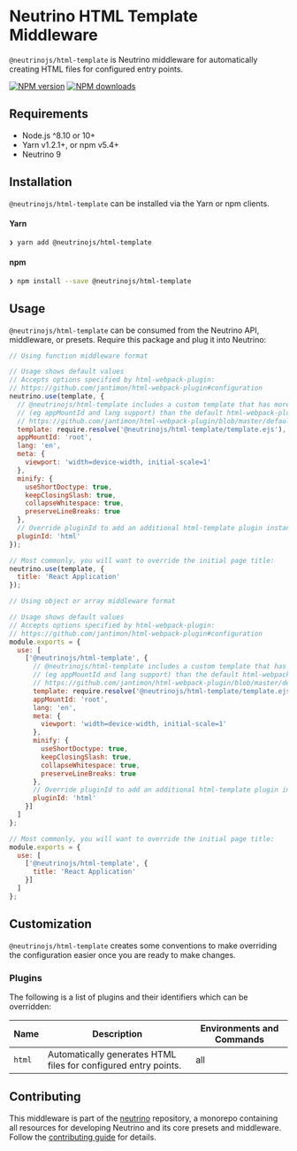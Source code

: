 # Neutrino HTML Template Middleware

`@neutrinojs/html-template` is Neutrino middleware for automatically creating HTML files for configured
entry points.

[![NPM version][npm-image]][npm-url]
[![NPM downloads][npm-downloads]][npm-url]

## Requirements

- Node.js ^8.10 or 10+
- Yarn v1.2.1+, or npm v5.4+
- Neutrino 9

## Installation

`@neutrinojs/html-template` can be installed via the Yarn or npm clients.

#### Yarn

```bash
❯ yarn add @neutrinojs/html-template
```

#### npm

```bash
❯ npm install --save @neutrinojs/html-template
```

## Usage

`@neutrinojs/html-template` can be consumed from the Neutrino API, middleware, or presets. Require this package
and plug it into Neutrino:

```js
// Using function middleware format

// Usage shows default values
// Accepts options specified by html-webpack-plugin:
// https://github.com/jantimon/html-webpack-plugin#configuration
neutrino.use(template, {
  // @neutrinojs/html-template includes a custom template that has more features
  // (eg appMountId and lang support) than the default html-webpack-plugin template:
  // https://github.com/jantimon/html-webpack-plugin/blob/master/default_index.ejs
  template: require.resolve('@neutrinojs/html-template/template.ejs'),
  appMountId: 'root',
  lang: 'en',
  meta: {
    viewport: 'width=device-width, initial-scale=1'
  },
  minify: {
    useShortDoctype: true,
    keepClosingSlash: true,
    collapseWhitespace: true,
    preserveLineBreaks: true
  },
  // Override pluginId to add an additional html-template plugin instance
  pluginId: 'html'
});

// Most commonly, you will want to override the initial page title:
neutrino.use(template, {
  title: 'React Application'
});
```

```js
// Using object or array middleware format

// Usage shows default values
// Accepts options specified by html-webpack-plugin:
// https://github.com/jantimon/html-webpack-plugin#configuration
module.exports = {
  use: [
    ['@neutrinojs/html-template', {
      // @neutrinojs/html-template includes a custom template that has more features
      // (eg appMountId and lang support) than the default html-webpack-plugin template:
      // https://github.com/jantimon/html-webpack-plugin/blob/master/default_index.ejs
      template: require.resolve('@neutrinojs/html-template/template.ejs'),
      appMountId: 'root',
      lang: 'en',
      meta: {
        viewport: 'width=device-width, initial-scale=1'
      },
      minify: {
        useShortDoctype: true,
        keepClosingSlash: true,
        collapseWhitespace: true,
        preserveLineBreaks: true
      },
      // Override pluginId to add an additional html-template plugin instance
      pluginId: 'html'
    }]
  ]
};

// Most commonly, you will want to override the initial page title:
module.exports = {
  use: [
    ['@neutrinojs/html-template', {
      title: 'React Application'
    }]
  ]
};
```

## Customization

`@neutrinojs/html-template` creates some conventions to make overriding the configuration easier once you are ready to
make changes.

### Plugins

The following is a list of plugins and their identifiers which can be overridden:

| Name | Description | Environments and Commands |
| --- | --- | --- |
| `html` | Automatically generates HTML files for configured entry points. | all |

## Contributing

This middleware is part of the [neutrino](https://github.com/neutrinojs/neutrino) repository, a monorepo
containing all resources for developing Neutrino and its core presets and middleware. Follow the
[contributing guide](https://neutrinojs.org/contributing/) for details.

[npm-image]: https://img.shields.io/npm/v/@neutrinojs/html-template.svg
[npm-downloads]: https://img.shields.io/npm/dt/@neutrinojs/html-template.svg
[npm-url]: https://www.npmjs.com/package/@neutrinojs/html-template
